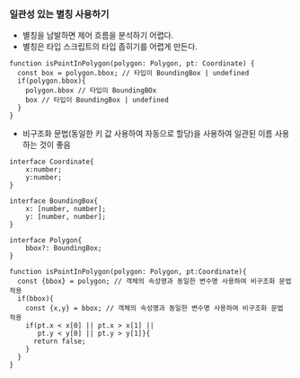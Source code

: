 ### 일관성 있는 별칭 사용하기

- 별칭을 남발하면 제어 흐름을 분석하기 어렵다.
- 별칭은 타입 스크립트의 타입 좁히기를 어렵게 만든다.

```TS
function isPointInPolygon(polygon: Polygon, pt: Coordinate) {
  const box = polygon.bbox; // 타입이 BoundingBox | undefined
  if(polygon.bbox){
    polygon.bbox // 타입이 BoundingBOx
    box // 타입이 BoundingBox | undefined
  }
}
```

- 비구조화 문법(동일한 키 값 사용하여 자동으로 할당)을 사용하여 일관된 이름 사용하는 것이 좋음

```TS
interface Coordinate{
	x:number;
	y:number;
}

interface BoundingBox{
	x: [number, number];
	y: [number, number];
}

interface Polygon{
	bbox?: BoundingBox;
}

function isPointInPolygon(polygon: Polygon, pt:Coordinate){
  const {bbox} = polygon; // 객체의 속성명과 동일한 변수명 사용하여 비구조화 문법 적용
  if(bbox){
    const {x,y} = bbox; // 객체의 속성명과 동일한 변수명 사용하여 비구조화 문법 적용
    if(pt.x < x[0] || pt.x > x[1] ||
       pt.y < y[0] || pt.y > y[1]}{
      return false;
    }
  }
}
```

